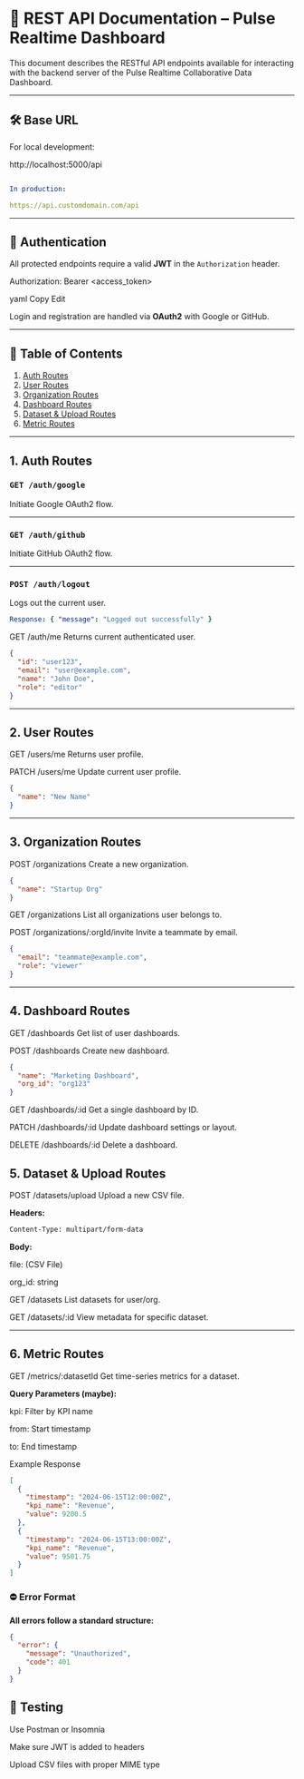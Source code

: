# 📡 REST API Documentation – Pulse Realtime Dashboard

This document describes the RESTful API endpoints available for interacting with the backend server of the Pulse Realtime Collaborative Data Dashboard.

---

## 🛠️ Base URL

For local development:

http://localhost:5000/api

```yaml

In production:

https://api.customdomain.com/api

```

---

## 🔐 Authentication

All protected endpoints require a valid **JWT** in the `Authorization` header.

Authorization: Bearer <access_token>

yaml
Copy
Edit

Login and registration are handled via **OAuth2** with Google or GitHub.

---

## 📘 Table of Contents

1. [Auth Routes](#1-auth-routes)
2. [User Routes](#2-user-routes)
3. [Organization Routes](#3-organization-routes)
4. [Dashboard Routes](#4-dashboard-routes)
5. [Dataset & Upload Routes](#5-dataset--upload-routes)
6. [Metric Routes](#6-metric-routes)

---

## 1. Auth Routes

### `GET /auth/google`
Initiate Google OAuth2 flow.

---

### `GET /auth/github`
Initiate GitHub OAuth2 flow.

---

### `POST /auth/logout`
Logs out the current user.

```yaml
Response: { "message": "Logged out successfully" }
```

GET /auth/me
Returns current authenticated user.

```json
{
  "id": "user123",
  "email": "user@example.com",
  "name": "John Doe",
  "role": "editor"
}
```

---

## 2. User Routes
GET /users/me
Returns user profile.

PATCH /users/me
Update current user profile.

```json
{
  "name": "New Name"
}
```
---

## 3. Organization Routes
POST /organizations
Create a new organization.

```json
{
  "name": "Startup Org"
}
```
GET /organizations
List all organizations user belongs to.

POST /organizations/:orgId/invite
Invite a teammate by email.

```json
{
  "email": "teammate@example.com",
  "role": "viewer"
}
```

---

## 4. Dashboard Routes
GET /dashboards
Get list of user dashboards.

POST /dashboards
Create new dashboard.

```json
{
  "name": "Marketing Dashboard",
  "org_id": "org123"
}
```

GET /dashboards/:id
Get a single dashboard by ID.

PATCH /dashboards/:id
Update dashboard settings or layout.

DELETE /dashboards/:id
Delete a dashboard.

## 5. Dataset & Upload Routes
POST /datasets/upload
Upload a new CSV file.

**Headers:**

```bash
Content-Type: multipart/form-data
```
**Body:**

file: (CSV File)

org_id: string

GET /datasets
List datasets for user/org.

GET /datasets/:id
View metadata for specific dataset.

---

## 6. Metric Routes
GET /metrics/:datasetId
Get time-series metrics for a dataset.

**Query Parameters (maybe):**

kpi: Filter by KPI name

from: Start timestamp

to: End timestamp

Example Response
```json
[
  {
    "timestamp": "2024-06-15T12:00:00Z",
    "kpi_name": "Revenue",
    "value": 9200.5
  },
  {
    "timestamp": "2024-06-15T13:00:00Z",
    "kpi_name": "Revenue",
    "value": 9501.75
  }
]
```
### ⛔ Error Format
**All errors follow a standard structure:**

```json
{
  "error": {
    "message": "Unauthorized",
    "code": 401
  }
}
```

## 🧪 Testing
Use Postman or Insomnia

Make sure JWT is added to headers

Upload CSV files with proper MIME type
